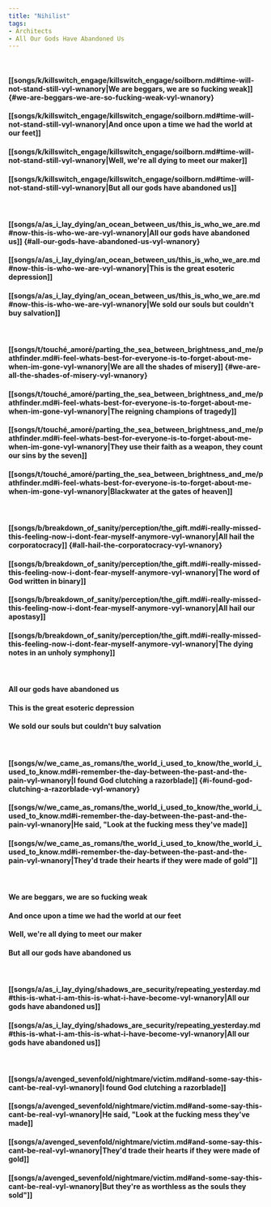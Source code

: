 ```yaml
---
title: "Nihilist"
tags:
- Architects
- All Our Gods Have Abandoned Us
---
```

&nbsp;
#### [[songs/k/killswitch_engage/killswitch_engage/soilborn.md#time-will-not-stand-still-vyl-wnanory|We are beggars, we are so fucking weak]] {#we-are-beggars-we-are-so-fucking-weak-vyl-wnanory}
#### [[songs/k/killswitch_engage/killswitch_engage/soilborn.md#time-will-not-stand-still-vyl-wnanory|And once upon a time we had the world at our feet]]
#### [[songs/k/killswitch_engage/killswitch_engage/soilborn.md#time-will-not-stand-still-vyl-wnanory|Well, we're all dying to meet our maker]]
#### [[songs/k/killswitch_engage/killswitch_engage/soilborn.md#time-will-not-stand-still-vyl-wnanory|But all our gods have abandoned us]]
&nbsp;
#### [[songs/a/as_i_lay_dying/an_ocean_between_us/this_is_who_we_are.md#now-this-is-who-we-are-vyl-wnanory|All our gods have abandoned us]] {#all-our-gods-have-abandoned-us-vyl-wnanory}
#### [[songs/a/as_i_lay_dying/an_ocean_between_us/this_is_who_we_are.md#now-this-is-who-we-are-vyl-wnanory|This is the great esoteric depression]]
#### [[songs/a/as_i_lay_dying/an_ocean_between_us/this_is_who_we_are.md#now-this-is-who-we-are-vyl-wnanory|We sold our souls but couldn't buy salvation]]
&nbsp;
#### [[songs/t/touché_amoré/parting_the_sea_between_brightness_and_me/pathfinder.md#i-feel-whats-best-for-everyone-is-to-forget-about-me-when-im-gone-vyl-wnanory|We are all the shades of misery]] {#we-are-all-the-shades-of-misery-vyl-wnanory}
#### [[songs/t/touché_amoré/parting_the_sea_between_brightness_and_me/pathfinder.md#i-feel-whats-best-for-everyone-is-to-forget-about-me-when-im-gone-vyl-wnanory|The reigning champions of tragedy]]
#### [[songs/t/touché_amoré/parting_the_sea_between_brightness_and_me/pathfinder.md#i-feel-whats-best-for-everyone-is-to-forget-about-me-when-im-gone-vyl-wnanory|They use their faith as a weapon, they count our sins by the seven]]
#### [[songs/t/touché_amoré/parting_the_sea_between_brightness_and_me/pathfinder.md#i-feel-whats-best-for-everyone-is-to-forget-about-me-when-im-gone-vyl-wnanory|Blackwater at the gates of heaven]]
&nbsp;
#### [[songs/b/breakdown_of_sanity/perception/the_gift.md#i-really-missed-this-feeling-now-i-dont-fear-myself-anymore-vyl-wnanory|All hail the corporatocracy]] {#all-hail-the-corporatocracy-vyl-wnanory}
#### [[songs/b/breakdown_of_sanity/perception/the_gift.md#i-really-missed-this-feeling-now-i-dont-fear-myself-anymore-vyl-wnanory|The word of God written in binary]]
#### [[songs/b/breakdown_of_sanity/perception/the_gift.md#i-really-missed-this-feeling-now-i-dont-fear-myself-anymore-vyl-wnanory|All hail our apostasy]]
#### [[songs/b/breakdown_of_sanity/perception/the_gift.md#i-really-missed-this-feeling-now-i-dont-fear-myself-anymore-vyl-wnanory|The dying notes in an unholy symphony]]
&nbsp;
#### All our gods have abandoned us
#### This is the great esoteric depression
#### We sold our souls but couldn't buy salvation
&nbsp;
#### [[songs/w/we_came_as_romans/the_world_i_used_to_know/the_world_i_used_to_know.md#i-remember-the-day-between-the-past-and-the-pain-vyl-wnanory|I found God clutching a razorblade]] {#i-found-god-clutching-a-razorblade-vyl-wnanory}
#### [[songs/w/we_came_as_romans/the_world_i_used_to_know/the_world_i_used_to_know.md#i-remember-the-day-between-the-past-and-the-pain-vyl-wnanory|He said, "Look at the fucking mess they've made]]
#### [[songs/w/we_came_as_romans/the_world_i_used_to_know/the_world_i_used_to_know.md#i-remember-the-day-between-the-past-and-the-pain-vyl-wnanory|They'd trade their hearts if they were made of gold"]]
&nbsp;
#### We are beggars, we are so fucking weak
#### And once upon a time we had the world at our feet
#### Well, we're all dying to meet our maker
#### But all our gods have abandoned us
&nbsp;
#### [[songs/a/as_i_lay_dying/shadows_are_security/repeating_yesterday.md#this-is-what-i-am-this-is-what-i-have-become-vyl-wnanory|All our gods have abandoned us]]
#### [[songs/a/as_i_lay_dying/shadows_are_security/repeating_yesterday.md#this-is-what-i-am-this-is-what-i-have-become-vyl-wnanory|All our gods have abandoned us]]
&nbsp;
#### [[songs/a/avenged_sevenfold/nightmare/victim.md#and-some-say-this-cant-be-real-vyl-wnanory|I found God clutching a razorblade]]
#### [[songs/a/avenged_sevenfold/nightmare/victim.md#and-some-say-this-cant-be-real-vyl-wnanory|He said, "Look at the fucking mess they've made]]
#### [[songs/a/avenged_sevenfold/nightmare/victim.md#and-some-say-this-cant-be-real-vyl-wnanory|They'd trade their hearts if they were made of gold]]
#### [[songs/a/avenged_sevenfold/nightmare/victim.md#and-some-say-this-cant-be-real-vyl-wnanory|But they're as worthless as the souls they sold"]]
